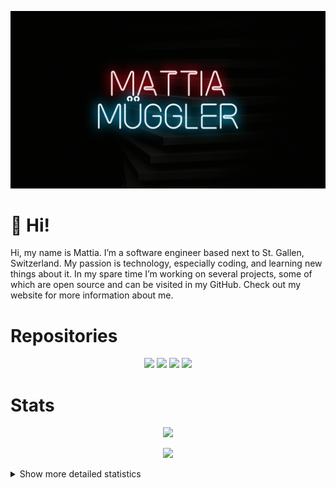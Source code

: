 ![Banner](./src/dark.png)

# 👋 Hi!

Hi, my name is Mattia. I’m a software engineer based next to St. Gallen, Switzerland. My passion is technology, especially coding, and learning new things about it. In my spare time I’m working on several projects, some of which are open source and can be visited in my GitHub. Check out my website for more information about me.

# Repositories

<p align="center">
<a href="https://github.com/m-mattia-m/Notify"><img src="https://github-readme-stats.vercel.app/api/pin/?username=m-mattia-m&repo=Notify&theme=radical&bg_color=00000000"></a>
<a href="https://github.com/m-mattia-m/Auth-Playground"><img src="https://github-readme-stats.vercel.app/api/pin/?username=m-mattia-m&repo=Auth-Playground&theme=radical&bg_color=00000000"></a>
<a href="https://github.com/m-mattia-m/kdrive-go-client"><img src="https://github-readme-stats.vercel.app/api/pin/?username=m-mattia-m&repo=kdrive-go-client&theme=radical&bg_color=00000000"></a>
<a href="https://github.com/m-mattia-m/Quizlet-export"><img src="https://github-readme-stats.vercel.app/api/pin/?username=m-mattia-m&repo=Quizlet-export&theme=radical&bg_color=00000000"></a>
</p>

# Stats

<p align="center">
  <a href="#"><img width="400" src="https://github-readme-stats.vercel.app/api?username=m-mattia-m&show_icons=true&count_private=true&theme=radical&role=COLLABORATOR&bg_color=00000000"></a>
</p>

<p align="center">
  <a href="#"><img width="400" src="https://github-readme-stats.vercel.app/api/top-langs/?username=m-mattia-m&layout=compact&theme=radical&role=COLLABORATOR&bg_color=00000000"></a>
</p>

<details>
<summary>Show more detailed statistics</summary>

<a href="https://github.com/m-mattia-m"><img src="github-metrics.svg"></a>
</details>